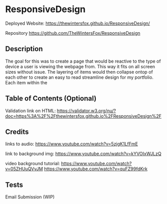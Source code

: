 # ResponsiveDesign

Deployed Website:
https://thewintersfox.github.io/ResponsiveDesign/

Repository
https://github.com/TheWintersFox/ResponsiveDesign


## Description 
The goal for this was to create a page that would be reactive to the type of device a user is viewing the webpage from.  This way it fits on all screen sizes without issue.  The layering of items would then collapse ontop of each other to create an easy to read streamline design for my portfolio.  Each item within the 

## Table of Contents (Optional)

Validation link on HTML: https://validator.w3.org/nu/?doc=https%3A%2F%2Fthewintersfox.github.io%2FResponsiveDesign%2F


## Credits

links to audio: https://www.youtube.com/watch?v=5zjgK1LfFmE

link to background img: https://www.youtube.com/watch?v=kYVOIxWJLzQ


video background tutorial:
https://www.youtube.com/watch?v=05ZHUuQVvJM
https://www.youtube.com/watch?v=quFZ99fdKrk


## Tests

Email Submission (WIP)